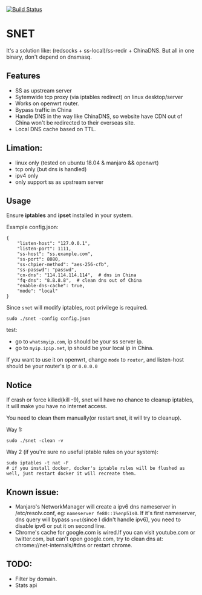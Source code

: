 [![Build Status](https://travis-ci.com/monsterxx03/snet.svg?branch=master)](https://travis-ci.com/monsterxx03/snet)

# SNET

It's a solution like: (redsocks + ss-local)/ss-redir + ChinaDNS. But all in one binary, don't depend on dnsmasq.


## Features

- SS as upstream server
- Sytemwide tcp proxy (via iptables redirect) on linux desktop/server
- Works on openwrt router.
- Bypass traffic in China
- Handle DNS in the way like ChinaDNS, so website have CDN out of China won't be redirected to their overseas site.
- Local DNS cache based on TTL.

## Limation:

- linux only (tested on ubuntu 18.04 & manjaro && openwrt)
- tcp only (but dns is handled)
- ipv4 only
- only support ss as upstream server

## Usage

Ensure **iptables** and **ipset** installed in your system.

Example config.json:

    {
        "listen-host": "127.0.0.1",
        "listen-port": 1111,
        "ss-host": "ss.example.com",
        "ss-port": 8080,
        "ss-chpier-method": "aes-256-cfb",
        "ss-passwd": "passwd",
        "cn-dns": "114.114.114.114",  # dns in China
        "fq-dns": "8.8.8.8",  # clean dns out of China
        "enable-dns-cache": true,
        "mode": "local" 
    }

Since `snet` will modify iptables, root privilege is required. 

`sudo ./snet -config config.json`

test:

- go to `whatsmyip.com`, ip should be your ss server ip.
- go to `myip.ipip.net`, ip should be your local ip in China.

If you want to use it on openwrt, change `mode` to `router`, and listen-host should be your router's ip or `0.0.0.0`

## Notice

If crash or force killed(kill -9), snet will have no chance to cleanup iptables, it will make you have no internet access.

You need to clean them manually(or restart snet, it will try to cleanup).

Way 1:

    sudo ./snet -clean -v

Way 2 (if you're sure no useful iptable rules on your system):

    sudo iptables -t nat -F  
    # if you install docker, docker's iptable rules will be flushed as well, just restart docker it will recreate them.

## Known issue:

- Manjaro's NetworkManager will create a ipv6 dns nameserver in /etc/resolv.conf, eg: `nameserver fe80::1%enp51s0`.
If it's first nameserver, dns query will bypass `snet`(since I didn't handle ipv6), you need to disable ipv6 or put it on second line.
- Chrome's cache for google.com is wired.If you can visit youtube.com or twitter.com, but can't open google.com, try to clean dns at: chrome://net-internals/#dns or restart chrome.

## TODO:

- Filter by domain.
- Stats api
